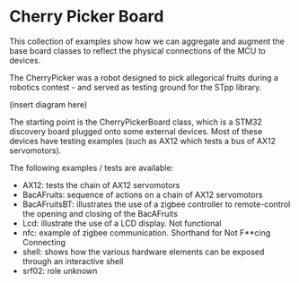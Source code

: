 Cherry Picker Board
===================

This collection of examples show how we can aggregate and augment the base board classes to reflect the physical connections of the MCU to devices.

The CherryPicker was a robot designed to pick allegorical fruits during a robotics contest - and served as testing ground for the STpp library.

(insert diagram here)

The starting point is the CherryPickerBoard class, which is a STM32 discovery board plugged onto some external devices. Most of these devices have testing examples (such as AX12 which tests a bus of AX12 servomotors).

The following examples / tests are available:
 * AX12: tests the chain of AX12 servomotors
 * BacAFruits: sequence of actions on a chain of AX12 servomotors
 * BacAFruitsBT: illustrates the use of a zigbee controller to remote-control the opening and closing of the BacAFruits
 * Lcd: illustrate the use of a LCD display. Not functional
 * nfc: example of zigbee communication. Shorthand for Not F**cing Connecting
 * shell: shows how the various hardware elements can be exposed through an interactive shell
 * srf02: role unknown
